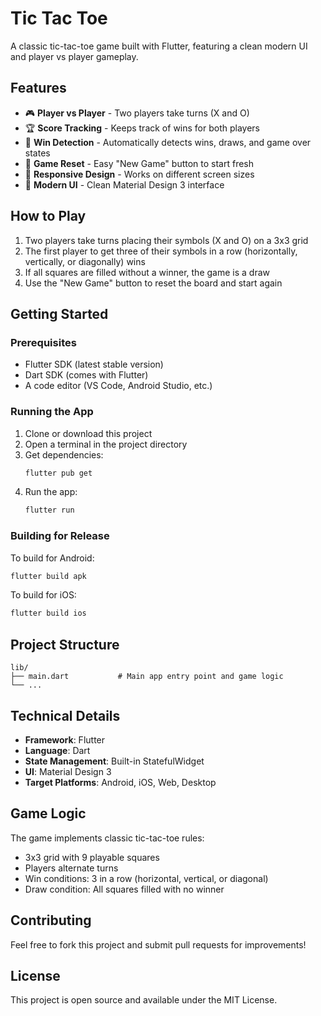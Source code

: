 # Tic Tac Toe

A classic tic-tac-toe game built with Flutter, featuring a clean modern UI and player vs player gameplay.

## Features

- 🎮 **Player vs Player** - Two players take turns (X and O)
- 🏆 **Score Tracking** - Keeps track of wins for both players
- 🎯 **Win Detection** - Automatically detects wins, draws, and game over states
- 🔄 **Game Reset** - Easy "New Game" button to start fresh
- 📱 **Responsive Design** - Works on different screen sizes
- 🎨 **Modern UI** - Clean Material Design 3 interface

## How to Play

1. Two players take turns placing their symbols (X and O) on a 3x3 grid
2. The first player to get three of their symbols in a row (horizontally, vertically, or diagonally) wins
3. If all squares are filled without a winner, the game is a draw
4. Use the "New Game" button to reset the board and start again

## Getting Started

### Prerequisites
- Flutter SDK (latest stable version)
- Dart SDK (comes with Flutter)
- A code editor (VS Code, Android Studio, etc.)

### Running the App

1. Clone or download this project
2. Open a terminal in the project directory
3. Get dependencies:
   ```bash
   flutter pub get
   ```
4. Run the app:
   ```bash
   flutter run
   ```

### Building for Release

To build for Android:
```bash
flutter build apk
```

To build for iOS:
```bash
flutter build ios
```

## Project Structure

```
lib/
├── main.dart           # Main app entry point and game logic
└── ...
```

## Technical Details

- **Framework**: Flutter
- **Language**: Dart
- **State Management**: Built-in StatefulWidget
- **UI**: Material Design 3
- **Target Platforms**: Android, iOS, Web, Desktop

## Game Logic

The game implements classic tic-tac-toe rules:
- 3x3 grid with 9 playable squares
- Players alternate turns
- Win conditions: 3 in a row (horizontal, vertical, or diagonal)
- Draw condition: All squares filled with no winner

## Contributing

Feel free to fork this project and submit pull requests for improvements!

## License

This project is open source and available under the MIT License.
